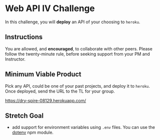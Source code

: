 # Web API IV Challenge

In this challenge, you will **deploy** an API of your choosing to `heroku`.

## Instructions

You are allowed, and **encouraged**, to collaborate with other peers. Please follow the twenty-minute rule, before seeking support from your PM and Instructor.

## Minimum Viable Product

Pick any API, could be one of your past projects, and deploy it to `heroku`. Once deployed, send the URL to the TL for your group.

https://dry-spire-08129.herokuapp.com/
## Stretch Goal

- add support for environment variables using `.env` files. You can use the [dotenv](https://www.npmjs.com/package/dotenv) npm module.
